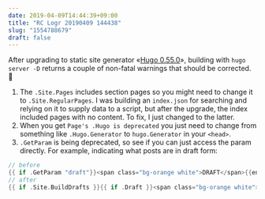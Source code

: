 ```yaml
---
date: 2019-04-09T14:44:39+09:00
title: "RC Logr 20190409 144438"
slug: "1554788679"
draft: false
---
```


After upgrading to static site generator «[Hugo 0.55.0](https://gohugo.io/news/0.55.0-relnotes/)», building with `hugo server -D` returns a couple of non-fatal warnings that should be corrected. 🐞 

1. The `.Site.Pages` includes section pages so you might need to change it to `.Site.RegularPages`. I was building an `index.json` for searching and relying on it to supply data to a script, but after the upgrade, the index included pages with no content. To fix, I just changed to the latter. 
2. When you get `Page's .Hugo is deprecated` you just need to change from something like `.Hugo.Generator` to `hugo.Generator` in your `<head>`. 
3. `.GetParam` is being deprecated, so see if you can just access the param directly. For example, indicating what posts are in draft form: 

```go
// before
{{ if .GetParam "draft"}}<span class="bg-orange white">DRAFT</span>{{end}}
// after
{{ if .Site.BuildDrafts }}{{ if .Draft }}<span class="bg-orange white">DRAFT</span>{{ end }}{{ end }} 
```
